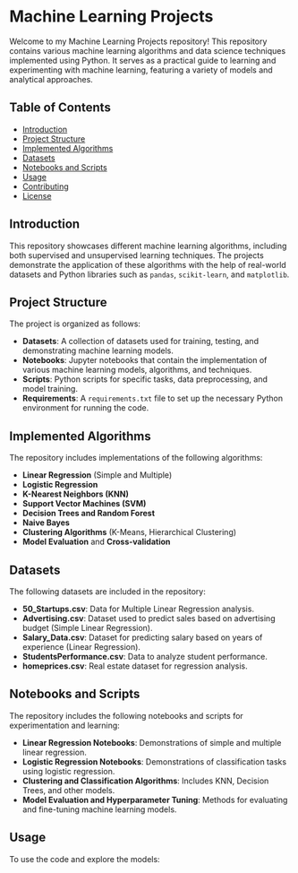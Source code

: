# Machine Learning Projects

Welcome to my Machine Learning Projects repository! This repository contains various machine learning algorithms and data science techniques implemented using Python. It serves as a practical guide to learning and experimenting with machine learning, featuring a variety of models and analytical approaches.

## Table of Contents

- [Introduction](#introduction)
- [Project Structure](#project-structure)
- [Implemented Algorithms](#implemented-algorithms)
- [Datasets](#datasets)
- [Notebooks and Scripts](#notebooks-and-scripts)
- [Usage](#usage)
- [Contributing](#contributing)
- [License](#license)

## Introduction

This repository showcases different machine learning algorithms, including both supervised and unsupervised learning techniques. The projects demonstrate the application of these algorithms with the help of real-world datasets and Python libraries such as `pandas`, `scikit-learn`, and `matplotlib`.

## Project Structure

The project is organized as follows:

- **Datasets**: A collection of datasets used for training, testing, and demonstrating machine learning models.
- **Notebooks**: Jupyter notebooks that contain the implementation of various machine learning models, algorithms, and techniques.
- **Scripts**: Python scripts for specific tasks, data preprocessing, and model training.
- **Requirements**: A `requirements.txt` file to set up the necessary Python environment for running the code.

## Implemented Algorithms

The repository includes implementations of the following algorithms:

- **Linear Regression** (Simple and Multiple)
- **Logistic Regression**
- **K-Nearest Neighbors (KNN)**
- **Support Vector Machines (SVM)**
- **Decision Trees and Random Forest**
- **Naive Bayes**
- **Clustering Algorithms** (K-Means, Hierarchical Clustering)
- **Model Evaluation** and **Cross-validation**

## Datasets

The following datasets are included in the repository:

- **50_Startups.csv**: Data for Multiple Linear Regression analysis.
- **Advertising.csv**: Dataset used to predict sales based on advertising budget (Simple Linear Regression).
- **Salary_Data.csv**: Dataset for predicting salary based on years of experience (Linear Regression).
- **StudentsPerformance.csv**: Data to analyze student performance.
- **homeprices.csv**: Real estate dataset for regression analysis.

## Notebooks and Scripts

The repository includes the following notebooks and scripts for experimentation and learning:

- **Linear Regression Notebooks**: Demonstrations of simple and multiple linear regression.
- **Logistic Regression Notebooks**: Demonstrations of classification tasks using logistic regression.
- **Clustering and Classification Algorithms**: Includes KNN, Decision Trees, and other models.
- **Model Evaluation and Hyperparameter Tuning**: Methods for evaluating and fine-tuning machine learning models.

## Usage

To use the code and explore the models:

